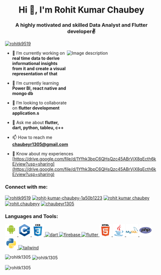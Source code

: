 <h1 align="center">Hi 👋, I'm Rohit Kumar Chaubey</h1>
<h3 align="center">A highly motivated and skilled Data Analyst and Flutter developer✌️</h3>

<p align="left"> <a href="https://twitter.com/rohitk9519" target="blank"><img src="https://img.shields.io/twitter/follow/rohitk9519?logo=twitter&style=for-the-badge" alt="rohitk9519" /></a> </p>


<img src="https://cdn-learn.adafruit.com/guides/cropped_images/000/003/613/medium640/Fancy_Octocat_guide_image.png?1654629455" alt="Image description" align="right" width="300px" height="300px" />


- 🔭 I’m currently working on **real time data to derive informational insights from it and create a visual representation of that**

- 🌱 I’m currently learning **Power BI, react native and mongo db**

- 👯 I’m looking to collaborate on **flutter development application.s**

- 💬 Ask me about **flutter, dart, python, tableu, c++**

- 📫 How to reach me **chaubeyr1305@gmail.com**

- 📄 Know about my experiences [https://drive.google.com/file/d/1Yfhk3bpC6QHsQzc45ABrVjX8qEcth6kE/view?usp=sharing](https://drive.google.com/file/d/1Yfhk3bpC6QHsQzc45ABrVjX8qEcth6kE/view?usp=sharing)

<h3 align="left">Connect with me:</h3>
<p align="left">
<a href="https://twitter.com/rohitk9519" target="blank"><img align="center" src="https://raw.githubusercontent.com/rahuldkjain/github-profile-readme-generator/master/src/images/icons/Social/twitter.svg" alt="rohitk9519" height="30" width="40" /></a>
<a href="https://linkedin.com/in/rohit-kumar-chaubey-1a50b1223" target="blank"><img align="center" src="https://raw.githubusercontent.com/rahuldkjain/github-profile-readme-generator/master/src/images/icons/Social/linked-in-alt.svg" alt="rohit-kumar-chaubey-1a50b1223" height="30" width="40" /></a>
<a href="https://kaggle.com/rohit kumar chaubey" target="blank"><img align="center" src="https://raw.githubusercontent.com/rahuldkjain/github-profile-readme-generator/master/src/images/icons/Social/kaggle.svg" alt="rohit kumar chaubey" height="30" width="40" /></a>
<a href="https://instagram.com/rohit.chaubeyy" target="blank"><img align="center" src="https://raw.githubusercontent.com/rahuldkjain/github-profile-readme-generator/master/src/images/icons/Social/instagram.svg" alt="rohit.chaubeyy" height="30" width="40" /></a>
<a href="https://www.hackerrank.com/chaubeyr1305" target="blank"><img align="center" src="https://raw.githubusercontent.com/rahuldkjain/github-profile-readme-generator/master/src/images/icons/Social/hackerrank.svg" alt="chaubeyr1305" height="30" width="40" /></a>
</p>

<h3 align="left">Languages and Tools:</h3>
<p align="left"> <a href="https://developer.android.com" target="_blank" rel="noreferrer"> <img src="https://raw.githubusercontent.com/devicons/devicon/master/icons/android/android-original-wordmark.svg" alt="android" width="40" height="40"/> </a> <a href="https://www.w3schools.com/cpp/" target="_blank" rel="noreferrer"> <img src="https://raw.githubusercontent.com/devicons/devicon/master/icons/cplusplus/cplusplus-original.svg" alt="cplusplus" width="40" height="40"/> </a> <a href="https://www.w3schools.com/css/" target="_blank" rel="noreferrer"> <img src="https://raw.githubusercontent.com/devicons/devicon/master/icons/css3/css3-original-wordmark.svg" alt="css3" width="40" height="40"/> </a> <a href="https://dart.dev" target="_blank" rel="noreferrer"> <img src="https://www.vectorlogo.zone/logos/dartlang/dartlang-icon.svg" alt="dart" width="40" height="40"/> </a> <a href="https://firebase.google.com/" target="_blank" rel="noreferrer"> <img src="https://www.vectorlogo.zone/logos/firebase/firebase-icon.svg" alt="firebase" width="40" height="40"/> </a> <a href="https://flutter.dev" target="_blank" rel="noreferrer"> <img src="https://www.vectorlogo.zone/logos/flutterio/flutterio-icon.svg" alt="flutter" width="40" height="40"/> </a> <a href="https://www.w3.org/html/" target="_blank" rel="noreferrer"> <img src="https://raw.githubusercontent.com/devicons/devicon/master/icons/html5/html5-original-wordmark.svg" alt="html5" width="40" height="40"/> </a> <a href="https://www.java.com" target="_blank" rel="noreferrer"> <img src="https://raw.githubusercontent.com/devicons/devicon/master/icons/java/java-original.svg" alt="java" width="40" height="40"/> </a> <a href="https://www.mysql.com/" target="_blank" rel="noreferrer"> <img src="https://raw.githubusercontent.com/devicons/devicon/master/icons/mysql/mysql-original-wordmark.svg" alt="mysql" width="40" height="40"/> </a> <a href="https://www.php.net" target="_blank" rel="noreferrer"> <img src="https://raw.githubusercontent.com/devicons/devicon/master/icons/php/php-original.svg" alt="php" width="40" height="40"/> </a> <a href="https://www.python.org" target="_blank" rel="noreferrer"> <img src="https://raw.githubusercontent.com/devicons/devicon/master/icons/python/python-original.svg" alt="python" width="40" height="40"/> </a> <a href="https://tailwindcss.com/" target="_blank" rel="noreferrer"> <img src="https://www.vectorlogo.zone/logos/tailwindcss/tailwindcss-icon.svg" alt="tailwind" width="40" height="40"/> </a> </p>

<p><img align="left" src="https://github-readme-stats.vercel.app/api/top-langs?username=rohitk1305&show_icons=true&locale=en&layout=compact" alt="rohitk1305" /></p>

<p>&nbsp;<img align="center" src="https://github-readme-stats.vercel.app/api?username=rohitk1305&show_icons=true&locale=en" alt="rohitk1305" /></p>

<p><img align="center" src="https://github-readme-streak-stats.herokuapp.com/?user=rohitk1305&" alt="rohitk1305" /></p>
